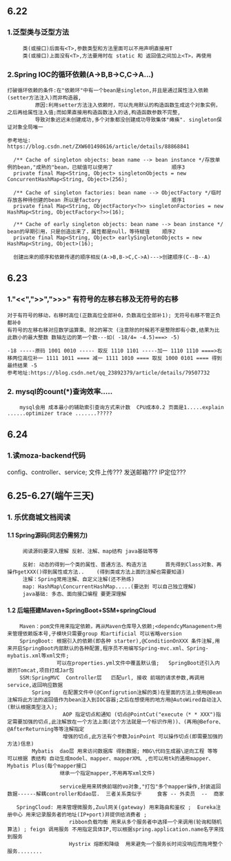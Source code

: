 ## 6.22
### 1.泛型类与泛型方法
         类(或接口)后面有<T>,参数类型和方法里面可以不用声明直接用T
         类(或接口)上面没有<T>,方法要用时在 static 和 返回值之间加上<T>，再使用
         
### 2.Spring IOC的循环依赖(A->B,B->C,C->A...)
    打破循环依赖的条件:在"依赖环"中有一个bean是singleton,并且是通过属性注入依赖(setter方法注入)而非构造器,
             原因:利用setter方法注入依赖时，可以先用默认的构造函数生成这个对象实例，之后再给属性注入值;而如果直接用构造函数注入的话,构造函数参数不完整,
             导致对象迟迟未创建成功,多个对象都没创建成功导致集体"瘫痪". singleton保证对象全局唯一
             
    参考地址:     https://blog.csdn.net/ZXW601498616/article/details/88868841
    
      /** Cache of singleton objects: bean name --> bean instance */存放单例的bean,"成熟的"bean，已赋值可以使用了                   顺序3
      private final Map<String, Object> singletonObjects = new ConcurrentHashMap<String, Object>(256);
      
      /** Cache of singleton factories: bean name --> ObjectFactory */临时存放各种待创建的bean 所以是factory                       顺序1
      private final Map<String, ObjectFactory<?>> singletonFactories = new HashMap<String, ObjectFactory<?>>(16);
      
      /** Cache of early singleton objects: bean name --> bean instance */ bean的早期引用，只是创造出来了，属性都是null，等待赋值    顺序2
      private final Map<String, Object> earlySingletonObjects = new HashMap<String, Object>(16);
      
      创建出来的顺序和依赖传递的顺序相反(A->B,B->C,C->A)--->创建顺序(C--B--A)

## 6.23
### 1."<<",">>",">>>" 有符号的左移右移及无符号的右移
    对于有符号的移动，右移时高位(正数高位全部补0，负数高位全部补1); 无符号右移不管正负都补0
    有符号的左移右移对应数学运算乘、除2的幂次 (注意除的时候若不是整除即有小数,结果为比此数小的最大整数 数轴左边的第一个数---如( -18/4= -4.5)===> -5)
   
    -18 -----原码 1001 0010 ----- 取反 1110 1101 -----加一 1110 1110 ====>右移两位高位补一 1111 1011 ==== 减一 1111 1010 ==== 取反 1000 0101 ==== 得到最终结果 -5
    参考地址:https://blog.csdn.net/qq_23892379/article/details/79507732
   
### 2. mysql的count(*)查询效率.....
        mysql会用 成本最小的辅助索引查询方式来计数  CPU成本0.2 页面是1.....explain ......optimizer trace .......?????

## 6.24
### 1.读moza-backend代码
  config、controller、service; 文件上传??? 发送邮箱??? IP定位???

## 6.25-6.27(端午三天)
### 1. 乐优商城文档阅读
#### 1.1 Spring源码(同志仍需努力)
         阅读源码要深入理解 反射、注解、map结构 java基础等等
         
         反射: 动态的得到一个类的属性、普通方法、构造方法      首先得到Class对象、再操作getXXX()得到属性或方法..    (得到类或方法上面的注解也需要知道)
         注解：Spring常用注解、自定义注解(还不熟练)
         map: HashMap\ConcurrentHashMap.....(要达到 可以自己独立理解)
         java基础: 多态、面向接口编程 要更深理解
         
#### 1.2 后端搭建Maven+SpringBoot+SSM+springCloud
        Maven：pom文件用来指定依赖，再从Maven仓库导入依赖;<dependcyManagement>用来管理依赖版本号,子模块只需要group 和artificial 可以省略version
        SpringBoot: 根据引入的依赖(即各种 starter),@ConditionOnXXX 条件注解,用来开启SpringBoot内部默认的各种配置,程序员不用编写Spring-mvc.xml、Spring-mybatis.xml等xml文件;
                    可以在properties.yml文件中覆盖默认值;   SpringBoot还引入内嵌的Tomcat,项目打成Jar包 
        SSM:SpringMVC  Controller层   匹配url, 接收 前端的请求参数,再调用service,返回响应数据
            Spring    在配置文件中(@Configrution注解的类)在里面的方法上使用@Bean注解将此方法的返回值作为bean注入到IOC容器;之后在想使用的地方用@AutoWired自动注入(默认根据类型注入);
                      AOP 指定切点和通知 (切点@PointCut("execute（* * XXX")指定需要加强的切点,此注解放在一个方法上面(这个方法就是一个标识作用))、(再用@Before、@AfterReturning等等注解指定
                      增强的切点,此方法有个参数JoinPoint 可以操作切点(即需要加强的方法)信息)
            Mybatis  dao层 用来访问数据库 得到数据; MBG\代码生成器\逆向工程 等等 可以根据 表结构 自动生成model、mapper、mapperXML ,也可以用tk的通用mapper、Mybatis Plus(每个mapper接口
                     继承一个指定mapper,不用再写xml文件)
                     
                     service是用来转换前端的vo对象,"打包"多个mapper操作,封装返回数据------解耦controller和dao层.  三者关系类似于     食客 -- 外卖员  --  商家
                     
       SpringCloud: 用来管理微服务,Zuul网关(gateway) 用来路由和鉴权 ;  Eureka注册中心 用来记录服务者的地址(IP+port)并提供给消费者 ;
                        ribbon负载均衡 用来从多个服务者中选择一个来调用(轮询和随机算法) ; feign 调用服务 不用指定具体IP,可以根据spring.application.name名字来找到服务
                        Hystrix 熔断和降级  用来避免一个服务长时间没响应而拖垮整个服务........
